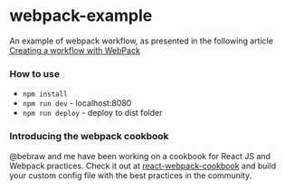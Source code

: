 webpack-example
===============

An example of webpack workflow, as presented in the following article [Creating a workflow with WebPack](http://christianalfoni.github.io/javascript/2014/12/13/did-you-know-webpack-and-react-is-awesome.html)

### How to use

- `npm install`
- `npm run dev` - localhost:8080
- `npm run deploy` - deploy to dist folder

### Introducing the webpack cookbook
@bebraw and me have been working on a cookbook for React JS and Webpack practices. Check it out at [react-webpack-cookbook](http://christianalfoni.github.io/react-webpack-cookbook/) and build your custom config file with the best practices in the community.
